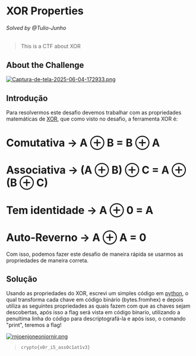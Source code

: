 # XOR Properties
###### Solved by @Tulio-Junho
> This is a CTF about XOR
## About the Challenge
[![Captura-de-tela-2025-06-04-172933.png](https://i.postimg.cc/pTXbfNF8/Captura-de-tela-2025-06-04-172933.png)](https://postimg.cc/Mc4FwFtK)

## Introdução
Para resolvermos este desafio devemos trabalhar com as propriedades matemáticas de [XOR](https://informedenoticias.com.br/glossario/o-que-e-xor-exclusive-or/), que como visto no desafio, a ferramenta XOR é:

# Comutativa -> A ⊕ B = B ⊕ A
# Associativa -> (A ⊕ B) ⊕ C = A ⊕ (B ⊕ C)
# Tem identidade -> A ⊕ 0 = A
# Auto-Reverno -> A ⊕ A = 0

Com isso, podemos fazer este desafio de maneira rápida se usarmos as propriedades de maneira correta.

## Solução

Usando as propriedades do XOR, escrevi um simples código em [python](https://pt.wikipedia.org/wiki/Python), o qual transforma cada chave em código binário (bytes.fromhex) e depois utiliza as seguintes propriedades as quais fazem com que as chaves sejam descobertas, após isso a flag será vista em código binario, utilizando a penultima linha do código para descriptografá-la e após isso, o comando "print", teremos a flag! 

[![rnjoenjoneoniornir.png](https://i.postimg.cc/pLG9FsHy/rnjoenjoneoniornir.png)](https://postimg.cc/nXmc8YMt)

>`crypto{x0r_i5_ass0c1at1v3}`



